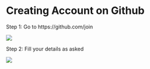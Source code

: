 <h1>Creating Account on Github</h1>
 Step 1: Go to https://github.com/join
  
 ![](https://www.wikihow.com/images/thumb/4/4a/Create-an-Account-on-GitHub-Step-1.jpg/v4-460px-Create-an-Account-on-GitHub-Step-1.jpg.webp)
 
 Step 2: Fill your details as asked
 
 ![](https://miro.medium.com/max/1280/0*fj1zREHA9YROp-tC.png)
 
